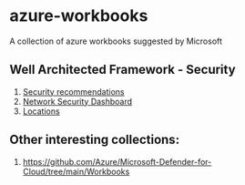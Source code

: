 # azure-workbooks
A collection of azure workbooks suggested by Microsoft

## Well Architected Framework - Security

1. [Security recommendations](https://raw.githubusercontent.com/pagopa/azure-workbooks/main/workbooks/Security%20recommendations/workbook.json)
1. [Network Security Dashboard](https://github.com/Azure/Microsoft-Defender-for-Cloud/tree/main/Workbooks/Network%20Security%20Dashboard)
1. [Locations](https://raw.githubusercontent.com/pagopa/azure-workbooks/main/workbooks/Locations/workbook.json)

## Other interesting collections:
1. https://github.com/Azure/Microsoft-Defender-for-Cloud/tree/main/Workbooks
